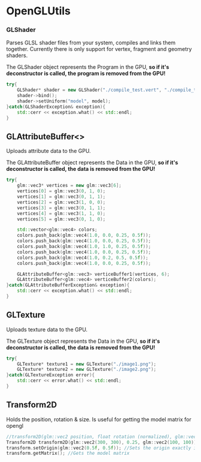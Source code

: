 # OpenGLUtils
### GLShader
Parses GLSL shader files from your system, compiles and links them together. 
Currently there is only support for vertex, fragment and geometry shaders.

The GLShader object represents the Program in the GPU, **so if it's deconstructor is called, the program is removed from the GPU!**

```C++
try{
    GLShader* shader = new GLShader("./compile_test.vert", "./compile_test.frag", "./compile_test.geom");
    shader->bind();
    shader->setUniform("model", model);
}catch(GLShaderException& exception){
    std::cerr << exception.what() << std::endl;
}
```

## GLAttributeBuffer<>

Uploads attribute data to the GPU.

The GLAttributeBuffer object represents the Data in the GPU, **so if it's deconstructor is called, the data is removed from the GPU!**

```C++
try{
    glm::vec3* vertices = new glm::vec3[6];
    vertices[0] = glm::vec3(0, 1, 0);
    vertices[1] = glm::vec3(0, 1, 1);
    vertices[2] = glm::vec3(1, 0, 0);
    vertices[3] = glm::vec3(0, 1, 1);
    vertices[4] = glm::vec3(1, 1, 0);
    vertices[5] = glm::vec3(0, 1, 0);

    std::vector<glm::vec4> colors;
    colors.push_back(glm::vec4(1.0, 0.0, 0.25, 0.5f));
    colors.push_back(glm::vec4(1.0, 0.0, 0.25, 0.5f));
    colors.push_back(glm::vec4(1.0, 1.0, 0.25, 0.5f));
    colors.push_back(glm::vec4(1.0, 0.0, 0.25, 0.5f));
    colors.push_back(glm::vec4(1.0, 0.2, 0.5, 0.5f));
    colors.push_back(glm::vec4(1.0, 0.0, 0.25, 0.5f));

    GLAttributeBuffer<glm::vec3> verticeBuffer1(vertices, 6);
    GLAttributeBuffer<glm::vec4> verticeBuffer2(colors);
}catch(GLAttributeBufferException& exception){
    std::cerr << exception.what() << std::endl;
}
```

## GLTexture
Uploads texture data to the GPU.

The GLTexture object represents the Data in the GPU, **so if it's deconstructor is called, the data is removed from the GPU!**

```C++
try{
    GLTexture* texture1 = new GLTexture("./image1.png");
    GLTexture* texture2 = new GLTexture("./image2.png");
}catch(GLTextureException error){
    std::cerr << error.what() << std::endl;
}
```

## Transform2D
Holds the position, rotation & size.
Is useful for getting the model matrix for opengl

```C++
//transform2D(glm::vec2 position, float rotation (normalized), glm::vec2 size)
Transform2D transform2D(glm::vec2(300, 300), 0.25, glm::vec2(100, 100));
transform.setOrigin(glm::vec2(0.5f, 0.5f)); //Sets the origin exactly in the center
transform.getMatrix(); //Gets the model matrix
```
